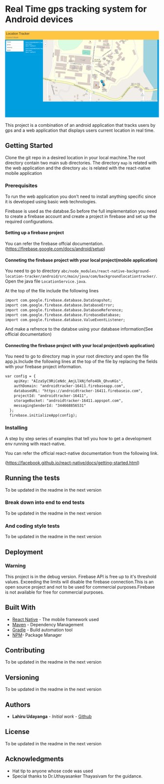 # Real Time gps tracking system for Android devices

![alt text](https://github.com/NomadXD/gpsTracker/blob/master/lib/web.png)

This project is a combination of an android application that tracks users by gps and a web application that displays users current location in real time.

## Getting Started

Clone the git repo in a desired location in your local machine.The root directory contain two main sub directories.
The directory ```map``` is related with the web application and the directory ```abc``` is related with the react-native mobile application

### Prerequisites

To run the web application you don't need to install anything specific since it is developed using basic web technologies.

Firebase is used as the databse.So before the full implementation you need to create a firebase account and create a project in firebase and set up the required configurations.

#### Setting up a firebase project

You can refer the firebase offcial documentation.
(https://firebase.google.com/docs/android/setup)

#### Conneting the firebase project with your local project(mobile application)

You need to go to directory ```abc/node_modules/react-native-background-location-tracker/android/src/main/java/com/backgroundlocationtracker/```. Open the java file ```LocationService.java```.

At the top of the file include the following lines


```
import com.google.firebase.database.DataSnapshot;
import com.google.firebase.database.DatabaseError;
import com.google.firebase.database.DatabaseReference;
import com.google.firebase.database.FirebaseDatabase;
import com.google.firebase.database.ValueEventListener;

```
And make a refrence to the databse using your database information(See official documentation)

#### Connecting the firebase project with your local project(web application)

You need to go to directory map in your root directory and open the file app.js.Include the following lines at the top of the file by replacing the fields with your firebase project information.

```
var config = {
    apiKey: "AIzaSyC9RiCeNdc_AmjLlkNjfeFo4Ok_QhvuKGs",
    authDomain: "androidtracker-16411.firebaseapp.com",
    databaseURL: "https://androidtracker-16411.firebaseio.com",
    projectId: "androidtracker-16411",
    storageBucket: "androidtracker-16411.appspot.com",
    messagingSenderId: "344668856531"
  };
  firebase.initializeApp(config);

```


### Installing

A step by step series of examples that tell you how to get a development env running with react-native.

You can refer the official react-native documentation from the following link.

(https://facebook.github.io/react-native/docs/getting-started.html)

## Running the tests

To be updated in the readme in the next version

### Break down into end to end tests

To be updated in the readme in the next version


### And coding style tests

To be updated in the readme in the next version


## Deployment

### Warning
This project is in the debug version. Firebase API is free up to it's threshold values. Exceeding the limits will disable the firebase connection.This is an open source project and not to be used for commercial purposes.Firebase is not available for free for commercial purposes.

## Built With

* [React Native](https://facebook.github.io/react-native/docs/getting-started.html) - The mobile framework used
* [Maven](https://maven.apache.org/) - Dependency Management
* [Gradle](https://docs.gradle.org/current/userguide/what_is_gradle.html) - Build automation tool
* [NPM](https://docs.npmjs.com/)- Package Manager

## Contributing

To be updated in the readme in the next version

## Versioning

To be updated in the readme in the next version

## Authors

* **Lahiru Udayanga** - *Initial work* - [Github](https://gist.github.com/NomadXD)



## License

To be updated in the readme in the next version

## Acknowledgments

* Hat tip to anyone whose code was used
* Special thanks to Dr.Uthayasanker Thayasivam for the guidance.
